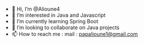 - 👋 Hi, I’m @Alioune4
- 👀 I’m interested in Java and Javascript
- 🌱 I’m currently learning Spring Boot
- 💞️ I’m looking to collaborate on Java  projects
- 📫 How to reach me : mail : papalioune1@gmail.com

<!---
Alioune4/Alioune4 is a ✨ special ✨ repository because its `README.md` (this file) appears on your GitHub profile.
You can click the Preview link to take a look at your changes.
--->
